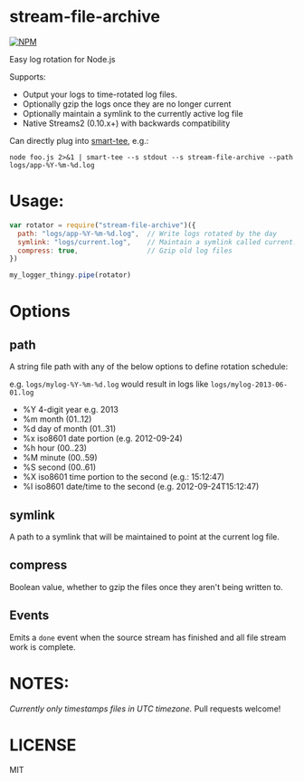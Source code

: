 stream-file-archive
===================

[![NPM](https://nodei.co/npm/stream-file-archive.png)](https://nodei.co/npm/stream-file-archive/)

Easy log rotation for Node.js

Supports:
  * Output your logs to time-rotated log files.
  * Optionally gzip the logs once they are no longer current
  * Optionally maintain a symlink to the currently active log file
  * Native Streams2 (0.10.x+) with backwards compatibility

Can directly plug into [smart-tee](http://npm.im/smart-tee), e.g.:

```
node foo.js 2>&1 | smart-tee --s stdout --s stream-file-archive --path logs/app-%Y-%m-%d.log
```

Usage:
======

```javascript
var rotator = require("stream-file-archive")({
  path: "logs/app-%Y-%m-%d.log",  // Write logs rotated by the day
  symlink: "logs/current.log",    // Maintain a symlink called current.log
  compress: true,                 // Gzip old log files
})

my_logger_thingy.pipe(rotator)
```

Options
=======

path
----

A string file path with any of the below options to define rotation schedule:

e.g. `logs/mylog-%Y-%m-%d.log` would result in logs like `logs/mylog-2013-06-01.log`

  * %Y 4-digit year e.g. 2013
  * %m month (01..12)
  * %d day of month (01..31)
  * %x iso8601 date portion (e.g. 2012-09-24)
  * %h hour (00..23)
  * %M minute (00..59)
  * %S second (00..61)
  * %X iso8601 time portion to the second (e.g.: 15:12:47)
  * %I iso8601 date/time to the second (e.g. 2012-09-24T15:12:47)

symlink
-------

A path to a symlink that will be maintained to point at the current log file.

compress
--------

Boolean value, whether to gzip the files once they aren't being written to.

Events
---

Emits a `done` event when the source stream has finished and all file stream work is complete.

NOTES:
======

*Currently only timestamps files in UTC timezone.* Pull requests welcome!

LICENSE
=======

MIT
